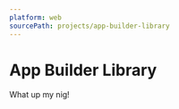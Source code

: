 ```yaml
---
platform: web
sourcePath: projects/app-builder-library
---
```


# App Builder Library

What up my nig!
